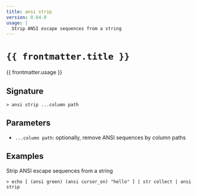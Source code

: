 ```yaml
---
title: ansi strip
version: 0.64.0
usage: |
  Strip ANSI escape sequences from a string
---
```


<script>
  import { usePageFrontmatter } from '@vuepress/client';
  export default { computed: { frontmatter() { return usePageFrontmatter().value; } } }
</script>

# <code>{{ frontmatter.title }}</code>

<div style='white-space: pre-wrap;'>{{ frontmatter.usage }}</div>

## Signature

```> ansi strip ...column path```

## Parameters

 -  `...column path`: optionally, remove ANSI sequences by column paths

## Examples

Strip ANSI escape sequences from a string
```shell
> echo [ (ansi green) (ansi cursor_on) "hello" ] | str collect | ansi strip
```
